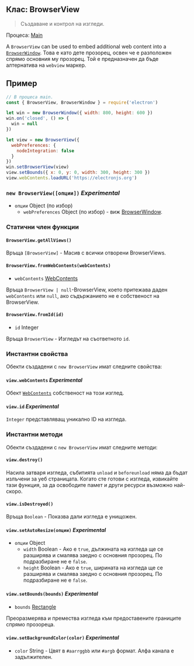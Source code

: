 ## Клас: BrowserView

> Създаване и контрол на изгледи.

Процеса: [Main](../glossary.md#main-process)

A `BrowserView` can be used to embed additional web content into a [`BrowserWindow`](browser-window.md). Това е като дете прозорец, освен че е разположен спрямо основния му прозорец. Той е предназначен да бъде алтернатива на `webview` маркер.

## Пример

```javascript
// В процеса main.
const { BrowserView, BrowserWindow } = require('electron')

let win = new BrowserWindow({ width: 800, height: 600 })
win.on('closed', () => {
  win = null
})

let view = new BrowserView({
  webPreferences: {
    nodeIntegration: false
  }
})
win.setBrowserView(view)
view.setBounds({ x: 0, y: 0, width: 300, height: 300 })
view.webContents.loadURL('https://electronjs.org')
```

### `new BrowserView([опции])` *Experimental*

* `опции` Object (по избор) 
  * `webPreferences` Object (по избор) - виж [BrowserWindow](browser-window.md).

### Статични член функции

#### `BrowserView.getAllViews()`

Връща `[BrowserView]` - Масив с всички отворени BrowserViews.

#### `BrowserView.fromWebContents(webContents)`

* `webContents` [WebContents](web-contents.md)

Връща `BrowserView | null`-BrowserView, което притежава даден `webContents` или `null`, ако съдържанието не е собственост на BrowserView.

#### `BrowserView.fromId(id)`

* `id` Integer

Връща `BrowserView` - Изгледът на съответното `id`.

### Инстантни свойства

Обекти създадени с `new BrowserView` имат следните свойства:

#### `view.webContents` *Experimental*

Обект [`WebContents`](web-contents.md) собственост на този изглед.

#### `view.id` *Experimental*

`Integer` представляващ уникално ID на изгледа.

### Инстантни методи

Обекти създадени с `new BrowserView` имат следните методи:

#### `view.destroy()`

Насила затваря изгледа, събитията `unload` и `beforeunload` няма да бъдат излъчени за уеб страницата. Когато сте готови с изгледа, извикайте тази функция, за да освободите памет и други ресурси възможно най-скоро.

#### `view.isDestroyed()`

Връща `Boolean` - Показва дали изгледа е унищожен.

#### `view.setAutoResize(опции)` *Experimental*

* `опции` Object 
  * `width` Boolean - Ако е `true`, дължината на изгледа ще се разширява и смалява заедно с основния прозорец. По подразбиране не е `false`.
  * `height` Boolean - Ако е `true`, ширината на изгледа ще се разширява и смалява заедно с основния прозорец. По подразбиране не е `false`.

#### `view.setBounds(bounds)` *Experimental*

* `bounds` [Rectangle](structures/rectangle.md)

Преоразмерява и премества изгледа към предоставените границите спрямо прозореца.

#### `view.setBackgroundColor(color)` *Experimental*

* `color` String - Цвят в `#aarrggbb` или `#argb` формат. Алфа канала е задължителен.